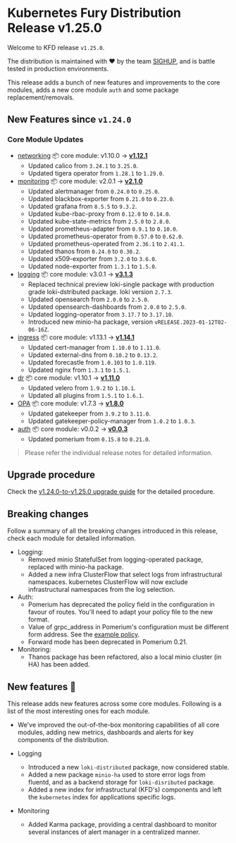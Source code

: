 # Kubernetes Fury Distribution Release v1.25.0

Welcome to KFD release `v1.25.0`.

The distribution is maintained with ❤️ by the team [SIGHUP](https://sighup.io/), and is battle tested in production environments.

This release adds a bunch of new features and improvements to the core modules, adds a new core module `auth` and some package replacement/removals.

## New Features since `v1.24.0`

### Core Module Updates

- [networking](https://github.com/sighupio/fury-kubernetes-networking) 📦 core module: v1.10.0 -> [**v1.12.1**](https://github.com/sighupio/fury-kubernetes-networking/releases/tag/v1.12.1)
  - Updated calico from `3.24.1` to `3.25.0`.
  - Updated tigera operator from `1.28.1` to `1.29.0`.
- [monitoring](https://github.com/sighupio/fury-kubernetes-monitoring) 📦 core module: v2.0.1 -> [**v2.1.0**](https://github.com/sighupio/fury-kubernetes-monitoring/releases/tag/v2.1.0)
  - Updated alertmanager from `0.24.0` to `0.25.0`.
  - Updated blackbox-exporter from `0.21.0` to `0.23.0`.
  - Updated grafana from `8.5.5` to `9.3.2`.
  - Updated kube-rbac-proxy from `0.12.0` to `0.14.0`.
  - Updated kube-state-metrics from `2.5.0` to `2.8.0`.
  - Updated prometheus-adapter from `0.9.1` to `0.10.0`.
  - Updated prometheus-operator from `0.57.0` to `0.62.0`.
  - Updated prometheus-operated from `2.36.1` to `2.41.1`.
  - Updated thanos from `0.24.0` to `0.30.2`.
  - Updated x509-exporter from `3.2.0` to `3.6.0`.
  - Updated node-exporter from `1.3.1` to `1.5.0`.
- [logging](https://github.com/sighupio/fury-kubernetes-logging) 📦 core module: v3.0.1 -> [**v3.1.3**](https://github.com/sighupio/fury-kubernetes-logging/releases/tag/v3.1.3)
  - Replaced technical preview loki-single package with production grade loki-dstributed package. loki version `2.7.3`.
  - Updated opensearch from `2.0.0` to `2.5.0`.
  - Updated opensearch-dashboards from `2.0.0` to `2.5.0`.
  - Updated logging-operator from `3.17.7` to `3.17.10`.
  - Introduced new minio-ha package, version `vRELEASE.2023-01-12T02-06-16Z`.
- [ingress](https://github.com/sighupio/fury-kubernetes-ingress) 📦 core module: v1.13.1 -> [**v1.14.1**](https://github.com/sighupio/fury-kubernetes-ingress/releases/tag/v1.14.0)
  - Updated cert-manager from `1.10.0` to `1.11.0`.
  - Updated external-dns from `0.10.2` to `0.13.2`.
  - Updated forecastle from `1.0.103` to `1.0.119`.
  - Updated nginx from `1.3.1` to `1.5.1`.
- [dr](https://github.com/sighupio/fury-kubernetes-dr) 📦 core module: v1.10.1 -> [**v1.11.0**](https://github.com/sighupio/fury-kubernetes-dr/releases/tag/v1.11.0)
  - Updated velero from `1.9.2` to `1.10.1`.
  - Updated all plugins from `1.5.1` to `1.6.1`.
- [OPA](https://github.com/sighupio/fury-kubernetes-opa) 📦 core module: v1.7.3 -> [**v1.8.0**](https://github.com/sighupio/fury-kubernetes-opa/releases/tag/v1.8.0)
  - Updated gatekeeper from `3.9.2` to `3.11.0`.
  - Updated gatekeeper-policy-manager from `1.0.2` to `1.0.3`.
- [auth](https://github.com/sighupio/fury-kubernetes-auth) 📦 core module: v0.0.2 -> [**v0.0.3**](https://github.com/sighupio/fury-kubernetes-auth/releases/tag/v0.0.3)
  - Updated pomerium from `0.15.8` to `0.21.0`.
  
> Please refer the individual release notes for detailed information.

## Upgrade procedure

Check the [v1.24.0-to-v1.25.0 upgrade guide](../upgrades/v1.24.0-to-v1.25.0.md) for the detailed procedure.

## Breaking changes

Follow a summary of all the breaking changes introduced in this release, check each module for detailed information.

- Logging:
  - Removed minio StatefulSet from logging-operated package, replaced with minio-ha package.
  - Added a new infra ClusterFlow that select logs from infrastructural namespaces. kubernetes ClusterFlow will now exclude
    infrastructural namespaces from the log selection.
- Auth:
  - Pomerium has deprecated the policy field in the configuration in favour of routes. You'll need to adapt your policy file to the new format.
  - Value of grpc_address in Pomerium's configuration must be different form address. See the [example policy](https://github.com/sighupio/fury-kubernetes-auth/blob/v0.0.3/katalog/pomerium/config/policy.example.yaml).
  - Forward mode has been deprecated in Pomerium 0.21.
- Monitoring:
  - Thanos package has been refactored, also a local minio cluster (in HA) has been added.

## New features 🌟

This release adds new features across some core modules. Following is a list of the most interesting ones for each module.

- We've improved the out-of-the-box monitoring capabilities of all core modules, adding new metrics, dashboards and alerts for key components of the distribution.

- Logging
  - Introduced a new `loki-distributed` package, now considered stable.
  - Added a new package `minio-ha` used to store error logs from fluentd, and as a backend storage for `loki-disributed` package.
  - Added a new index for infrastructural (KFD's) components and left the `kubernetes` index for applications specific logs.
- Monitoring
  - Added Karma package, providing a central dashboard to monitor several instances of alert manager in a centralized manner.
